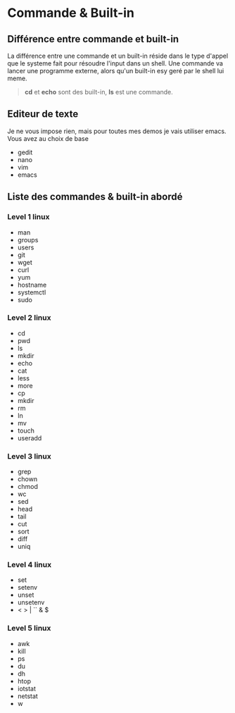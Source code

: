 # Commande  & Built-in

## Différence entre commande et built-in

La différence entre une commande et un built-in réside dans le type d'appel que le systeme fait pour résoudre l'input dans un shell.
Une commande va lancer une programme externe, alors qu'un built-in esy geré par le shell lui meme.

> **cd** et **echo** sont des built-in, **ls** est une commande.

## Editeur de texte

Je ne vous impose rien, mais pour toutes mes demos je vais utiliser emacs. Vous avez au choix de base

* gedit
* nano
* vim
* emacs

## Liste des commandes & built-in abordé

### Level 1 linux
* man
* groups
* users
* git
* wget
* curl
* yum
* hostname
* systemctl
* sudo

### Level 2 linux
* cd
* pwd
* ls
* mkdir
* echo
* cat
* less
* more
* cp
* mkdir
* rm
* ln
* mv
* touch
* useradd

### Level 3 linux
* grep
* chown
* chmod
* wc
* sed
* head
* tail
* cut
* sort
* diff
* uniq

### Level 4 linux
* set
* setenv
* unset
* unsetenv
* < > | `` & $

### Level 5 linux
* awk
* kill
* ps
* du
* dh
* htop
* iotstat
* netstat
* w